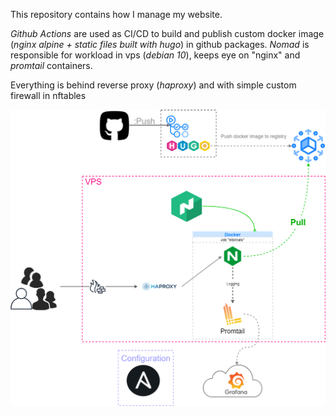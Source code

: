This repository contains how I manage my website. 

*Github Actions* are used as CI/CD to build and publish custom docker image (*nginx alpine + static files built with hugo*) in github packages. *Nomad* is responsible for workload in vps (*debian 10*), keeps eye on "nginx" and *promtail* containers. 

Everything is behind reverse proxy (*haproxy*) and with simple custom firewall in nftables

![site workflow](docs/img/nomad_diagram.png)
